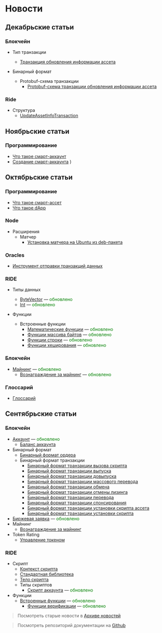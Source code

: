 # Новости

## Декабрьские статьи

### Блокчейн

* Тип транзакции
  * [Транзакция обновления информации ассета](blockchain/transaction-type/update-asset-info-transaction.md)

* Бинарный формат
  * Protobuf-схема транзакции
    * [Protobuf-схема транзакции обновления информации ассета](blockchain/binary-format/transaction-protobuf-scheme/update-asset-info-transaction-protobuf-scheme.md)

### Ride

* Структура
  * [UpdateAssetInfoTransaction](ride/structures/transaction-structures/update-asset-info-transaction.md)

## Ноябрьские статьи

### Программирование

* [Что такое смарт-аккаунт](smart-contracts/what-is-smart-account.md)
* [Создание смарт-аккаунта](smart-contracts/how-to-create-smart-account.md)
)

## Октябрьские статьи

### Программирование

* [Что такое смарт-ассет](smart-contracts/what-is-smart-asset.md)
* [Что такое dApp](smart-contracts/what-is-a-dapp.md)

### Node

* Расширения
  * Матчер
    * [Установка матчера на Ubuntu из deb-пакета](/waves-node/extensions/matcher/matcher-install-ubuntu-deb.md)

### Oracles

* [Инструмент отправки транзакций данных](/waves-oracles/data-transaction-tool.md)

### RIDE

* Типы данных
  * [ByteVector](ride/data-types/byte-vector.md) — <span style="color:green">обновлено</span>
  * [Int](ride/data-types/int.md) — <span style="color:green">обновлено</span>

* Функции
  * Встроенные функции
    * [Математические функции](ride/functions/built-in-functions/math-functions.md) — <span style="color:green">обновлено</span>
    * [Функции массива байтов](ride/functions/built-in-functions/byte-array-functions.md) — <span style="color:green">обновлено</span>
    * [Функции строки](ride/functions/built-in-functions/string-functions.md) — <span style="color:green">обновлено</span>
    * [Функции хеширования](ride/functions/built-in-functions/hashing-functions.md) — <span style="color:green">обновлено</span>

### Блокчейн

* [Майнинг](blockchain/mining.md) — <span style="color:green">обновлено</span>
  * [Вознаграждение за майнинг](blockchain/mining/mining-reward.md) — <span style="color:green">обновлено</span>

### Глоссарий

* [Глоссарий](glossary/glossary.md)

## Сентябрьские статьи

### Блокчейн

* [Аккаунт](blockchain/account.md) — <span style="color:green">обновлено</span>
  * [Баланс аккаунта](blockchain/account/account-balance.md)
* Бинарный формат
  * [Бинарный формат ордера](blockchain/binary-format/order-binary-format.md)
  * Бинарный формат транзакции
    * [Бинарный формат транзакции вызова скрипта](blockchain/binary-format/transaction-binary-format/invoke-script-transaction-binary-format.md)
    * [Бинарный формат транзакции выпуска](blockchain/binary-format/transaction-binary-format/issue-transaction-binary-format.md)
    * [Бинарный формат транзакции довыпуска](blockchain/binary-format/transaction-binary-format/reissue-transaction-binary-format.md)
    * [Бинарный формат транзакции массового перевода](blockchain/binary-format/transaction-binary-format/mass-transfer-transaction-binary-format.md)
    * [Бинарный формат транзакции обмена](blockchain/binary-format/transaction-binary-format/exchange-transaction-binary-format.md)
    * [Бинарный формат транзакции отмены лизинга](blockchain/binary-format/transaction-binary-format/lease-cancel-transaction-binary-format.md)
    * [Бинарный формат транзакции перевода](blockchain/binary-format/transaction-binary-format/transfer-transaction-binary-format.md)
    * [Бинарный формат транзакции спонсирования](blockchain/binary-format/transaction-binary-format/sponsor-fee-transaction-binary-format.md)
    * [Бинарный формат транзакции установки скрипта ассета](blockchain/binary-format/transaction-binary-format/set-asset-script-transaction-binary-format.md)
    * [Бинарный формат транзакции установки скрипта](blockchain/binary-format/transaction-binary-format/set-script-transaction-binary-format.md)
* [Биржевая заявка](blockchain/order.md) — <span style="color:green">обновлено</span>
* Майнинг
  * [Вознаграждение за майнинг](/blockchain/mining/mining-reward.md)
* Token Rating
  * [Управление токеном](waves-token-rating/token-management.md)

### RIDE

* Скрипт
  * [Контекст скрипта](ride/script/script-context.md)
  * [Стандартная библиотека](ride/script/standard-library.md)
  * [Тело скрипта](ride/script/script-body.md)
  * Типы скриптов
    * [Скрипт аккаунта](ride/script/script-types/account-script.md) — <span style="color:green">обновлено</span>
* Функции
  * [Встроенные функции](ride/functions/built-in-functions.md) — <span style="color:green">обновлено</span>
    * [Функции верификации](ride/functions/built-in-functions/verification-functions.md) — <span style="color:green">обновлено</span>

> Посмотреть старые новости в [Aрхиве новостей](miscellaneous/news-archive.md)

> Посмотреть репозиторий документации на [Github](https://github.com/wavesplatform/waves-documentation)
